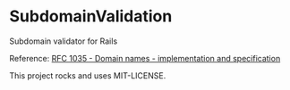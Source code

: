 # SubdomainValidation

Subdomain validator for Rails

Reference: [RFC 1035 - Domain names - implementation and specification](https://tools.ietf.org/html/rfc1035)

This project rocks and uses MIT-LICENSE.
